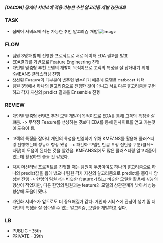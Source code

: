 ##### [DACON] 잡케어 서비스에 적용 가능한 추천 알고리즘 개발 경진대회

### TASK 
- 잡케어 서비스에 적용 가능한 추천 알고리즘 개발
![image](https://user-images.githubusercontent.com/103553532/202410018-be5c3ec4-0bf4-43f9-95e5-2557f94c78d6.png)

### FLOW
- 팀원 3명과 함께 진행한 프로젝트로 서로 데이터 EDA 결과를 발표
- EDA결과를 기반으로 Feature Engineering 진행
- 개인별 맞춤형 추천 모델의 개발이 목적이므로 고객의 특성을 잘 잡아내기 위해 KMEANS 클러스터링 진행
- 생성된 Feature의 대부분이 범주형 변수이기 때문에 모델로 catboost 채택
- 팀원 3명에서 하나의 알고리즘으로 진행한 것이 아니고 서로 다른 알고리즘을 구현하고 각자 자신의 predict 결과를 Ensemble 진행

### REVIEW
- 개인별 맞춤형 컨텐츠 추천 모델 개발이 목적이므로 EDA를 통해 고객의 특징을 살펴봄.
-> 무작정 Feature를 생성하는 것보다 EDA를 통해 인사이트를 얻고 가는것이 도움이 됨.

- 고객의 특징을 잡아내 개인의 특성을 반영하기 위해 KMEANS를 활용해 클러스터링 진행했는데 성능이 향상 됐음.
-> 개인화 모델인 만큼 특정 집단을 구분(클러스터링)이 도움이 된다는 것을 알았음. KMEANS외에도 많은 클러스터링 알고리즘이 있는데 활용하면 좋을 것 같았다.

- 처음 머신러닝 프로젝트를 진행할 때는 팀원이 두명이여도 하나의 알고리즘으로 하나의 predict값을 뽑아 냈으나 팀원 각자 자신의 알고리즘으로 predict를 뽑아내 앙상블 진행
-> 한명의 팀원과는 비슷한 feature가 많고 비슷한 모델을 활용해 성능의 향상이 적었지만, 다른 한명의 팀원과는 feature와 모델의 상관관계가 낮아서 성능 향상에 도움이 됐다.

- 개인화 서비스가 앞으로도 더 중요해질거 같다. 개인화 서비스에 관심이 생겨 좀 더 개인의 특징을 잘 잡아낼 수 있는 알고리즘, 모델을 개발하고 싶다.


### LB
- PUBLIC - 25th
- PRIVATE - 39th
